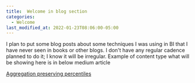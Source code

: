 ```yaml
---
title:  Welcome in blog section
categories: 
  - Welcome
last_modified_at: 2022-01-23T08:06:00-05:00
---
```


I plan to put some blog posts about some techniques I was using in BI that I have never seen in books or other blogs.
I don't have any regular cadence planned to do it; I know it will be irregular. 
Example of content type what will be showing here is in below medium article

[Aggregation preserving percentiles](https://medium.com/@bubelarek/aggregation-preserving-percentiles-frequency-tables-way-to-enable-accurate-median-and-percentiles-98c970dac8cc)
